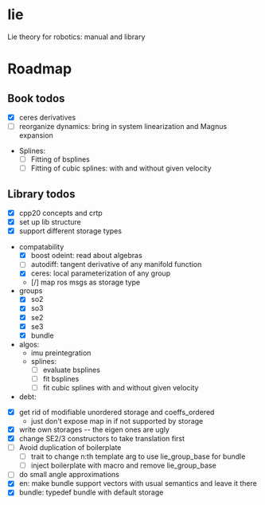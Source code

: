 # lie

Lie theory for robotics: manual and library

# Roadmap

## Book todos

- [x] ceres derivatives
- [ ] reorganize dynamics: bring in system linearization and Magnus expansion
- Splines:
  - [ ] Fitting of bsplines
  - [ ] Fitting of cubic splines: with and without given velocity

## Library todos

- [x] cpp20 concepts and crtp
- [x] set up lib structure
- [x] support different storage types
- compatability
  - [x] boost odeint: read about algebras
  - [ ] autodiff: tangent derivative of any manifold function
  - [x] ceres: local parameterization of any group
  - [/] map ros msgs as storage type
- groups
  - [x] so2
  - [x] so3
  - [x] se2
  - [x] se3
  - [x] bundle
- algos:
  - imu preintegration
  - splines:
    - [ ] evaluate bsplines
    - [ ] fit bsplines
    - [ ] fit cubic splines with and without given velocity
- debt:
 - [x] get rid of modifiable unordered storage and coeffs_ordered
    - just don't expose map in if not supported by storage
 - [x] write own storages -- the eigen ones are ugly
 - [x] change SE2/3 constructors to take translation first
 - [ ] Avoid duplication of boilerplate
   - [ ] trait to change n:th template arg to use lie_group_base for bundle
   - [ ] inject boilerplate with macro and remove lie_group_base
 - [ ] do small angle approximations
 - [x] en: make bundle support vectors with usual semantics and leave it there
 - [x] bundle: typedef bundle with default storage

